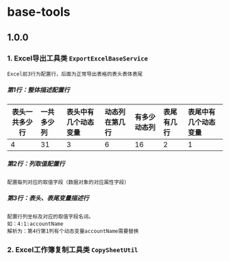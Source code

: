 # base-tools

## 1.0.0
### 1. Excel导出工具类 `ExportExcelBaseService`
    
    Excel前3行为配置行，后面为正常导出表格的表头表体表尾
##### 第1行：整体描述配置行 
    
|表头一共多少行|一共多少列|表头中有几个动态变量|动态列在第几行|有多少动态列|表尾有几行|表尾中有几个动态变量|	
|---|:---|:---|:---|:---|:---|:---|	
|4	|31	|3	|6	|16	|2	|1		|

##### 第2行：列取值配置行 	
    配置每列对应的取值字段（数据对象的对应属性字段）
			
##### 第3行：表头、表尾变量描述行
    配置行列坐标及对应的取值字段名词。
    如：4:1:accountName
    解析为：第4行第1列有个动态变量accountName需要替换
																													
### 2. Excel工作簿复制工具类 `CopySheetUtil`

